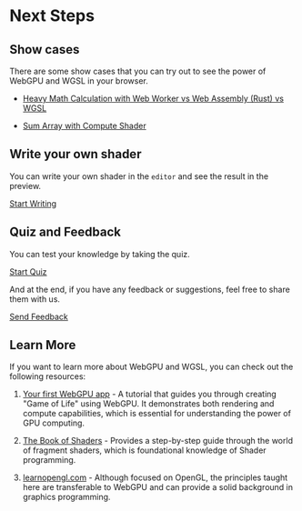 # Next Steps

## Show cases

There are some show cases that you can try out to see the power of WebGPU and WGSL in your browser.

- [Heavy Math Calculation with Web Worker vs Web Assembly (Rust) vs WGSL](/showcases/heavyMathCalculation)

- [Sum Array with Compute Shader](/showcases/sum-array)

## Write your own shader

You can write your own shader in the `editor` and see the result in the preview.

[Start Writing](/editor)

## Quiz and Feedback

You can test your knowledge by taking the quiz.

[Start Quiz](/quiz)

And at the end, if you have any feedback or suggestions, feel free to share them with us.

[Send Feedback](/feedback)

## Learn More

If you want to learn more about WebGPU and WGSL, you can check out the following resources:

1. [Your first WebGPU app](https://codelabs.developers.google.com/your-first-webgpu-app#0) - A tutorial that guides you through creating "Game of Life" using WebGPU. It demonstrates both rendering and compute capabilities, which is essential for understanding the power of GPU computing.

2. [The Book of Shaders](https://thebookofshaders.com/) - Provides a step-by-step guide through the world of fragment shaders, which is foundational knowledge of Shader programming.

3. [learnopengl.com](https://learnopengl.com/) - Although focused on OpenGL, the principles taught here are transferable to WebGPU and can provide a solid background in graphics programming.

